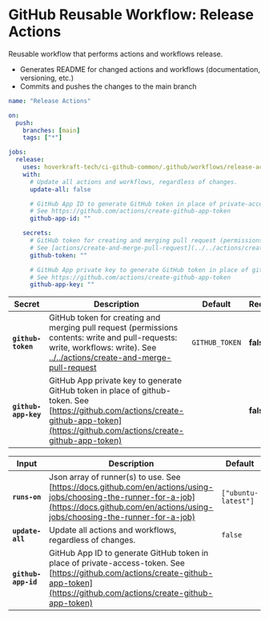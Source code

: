 <!-- start branding -->
<!-- end branding -->
<!-- start title -->

# GitHub Reusable Workflow: Release Actions

<!-- end title -->
<!-- start badges -->
<!-- end badges -->
<!-- start description -->

Reusable workflow that performs actions and workflows release.

- Generates README for changed actions and workflows (documentation, versioning, etc.)
- Commits and pushes the changes to the main branch

<!-- end description -->
<!-- start contents -->
<!-- end contents -->
<!-- start usage -->

```yaml
name: "Release Actions"

on:
  push:
    branches: [main]
    tags: ["*"]

jobs:
  release:
    uses: hoverkraft-tech/ci-github-common/.github/workflows/release-actions.yml@0.10.1
    with:
      # Update all actions and workflows, regardless of changes.
      update-all: false

      # GitHub App ID to generate GitHub token in place of private-access-token.
      # See https://github.com/actions/create-github-app-token
      github-app-id: ""

    secrets:
      # GitHub token for creating and merging pull request (permissions contents: write and pull-requests: write, workflows: write).
      # See [actions/create-and-merge-pull-request](../../actions/create-and-merge-pull-request)
      github-token: ""

      # GitHub App private key to generate GitHub token in place of github-token.
      # See https://github.com/actions/create-github-app-token
      github-app-key: ""
```

<!-- end usage -->
<!-- start secrets -->

| **Secret**                      | **Description**                                                                                                                                                                                                             | **Default**               | **Required** |
| ------------------------------- | --------------------------------------------------------------------------------------------------------------------------------------------------------------------------------------------------------------------------- | ------------------------- | ------------ |
| **<code>github-token</code>**   | GitHub token for creating and merging pull request (permissions contents: write and pull-requests: write, workflows: write). See [../../actions/create-and-merge-pull-request](../../actions/create-and-merge-pull-request) | <code>GITHUB_TOKEN</code> | **false**    |
| **<code>github-app-key</code>** | GitHub App private key to generate GitHub token in place of github-token. See [https://github.com/actions/create-github-app-token](https://github.com/actions/create-github-app-token)                                      | <code></code>             | **false**    |

<!-- end secrets -->
<!-- start inputs -->

| **Input**                      | **Description**                                                                                                                                                                                | **Default**                    | **Required** |
| ------------------------------ | ---------------------------------------------------------------------------------------------------------------------------------------------------------------------------------------------- | ------------------------------ | ------------ |
| **<code>runs-on</code>**       | Json array of runner(s) to use. See [https://docs.github.com/en/actions/using-jobs/choosing-the-runner-for-a-job](https://docs.github.com/en/actions/using-jobs/choosing-the-runner-for-a-job) | <code>["ubuntu-latest"]</code> | **false**    |
| **<code>update-all</code>**    | Update all actions and workflows, regardless of changes.                                                                                                                                       | <code>false</code>             | **false**    |
| **<code>github-app-id</code>** | GitHub App ID to generate GitHub token in place of private-access-token. See [https://github.com/actions/create-github-app-token](https://github.com/actions/create-github-app-token)          | <code></code>                  | **false**    |

<!-- end inputs -->

<!-- start outputs -->
<!-- end outputs -->
<!-- start [.github/ghadocs/examples/] -->
<!-- end [.github/ghadocs/examples/] -->
